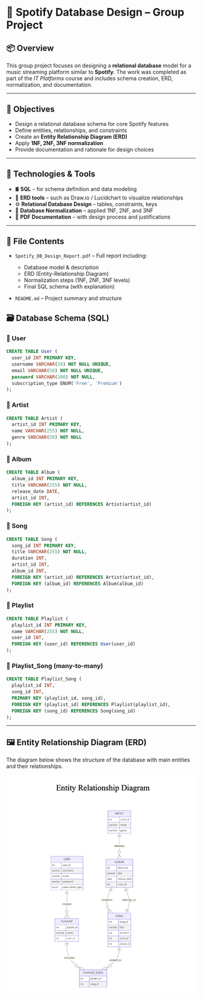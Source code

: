 # 🎵 Spotify Database Design – Group Project

## 📦 Overview
This group project focuses on designing a **relational database** model for a music streaming platform similar to **Spotify**. The work was completed as part of the *IT Platforms* course and includes schema creation, ERD, normalization, and documentation.

---

## 🎯 Objectives

- Design a relational database schema for core Spotify features  
- Define entities, relationships, and constraints  
- Create an **Entity Relationship Diagram (ERD)**  
- Apply **1NF, 2NF, 3NF normalization**  
- Provide documentation and rationale for design choices

---

## 🧰 Technologies & Tools

- 🛢️ **SQL** – for schema definition and data modeling  
- 📐 **ERD tools** – such as Draw.io / Lucidchart to visualize relationships  
- ⚙️ **Relational Database Design** – tables, constraints, keys  
- 🧹 **Database Normalization** – applied 1NF, 2NF, and 3NF  
- 📝 **PDF Documentation** – with design process and justifications

---

## 📂 File Contents

- `Spotify_DB_Design_Report.pdf` – Full report including:
  - Database model & description  
  - ERD (Entity-Relationship Diagram)
  - Normalization steps (1NF, 2NF, 3NF levels) 
  - Final SQL schema (with explanation)  

- `README.md` – Project summary and structure


## 🗃️ Database Schema (SQL)

### 🔹 User
```sql
CREATE TABLE User (
  user_id INT PRIMARY KEY,
  username VARCHAR(20) NOT NULL UNIQUE,
  email VARCHAR(50) NOT NULL UNIQUE,
  password VARCHAR(100) NOT NULL,
  subscription_type ENUM('Free', 'Premium')
);
```
### 🔹 Artist
```sql
CREATE TABLE Artist (
  artist_id INT PRIMARY KEY,
  name VARCHAR(255) NOT NULL,
  genre VARCHAR(50) NOT NULL
);
```

### 🔹 Album
```sql
CREATE TABLE Album (
  album_id INT PRIMARY KEY,
  title VARCHAR(255) NOT NULL,
  release_date DATE,
  artist_id INT,
  FOREIGN KEY (artist_id) REFERENCES Artist(artist_id)
);
```

### 🔹 Song
```sql
CREATE TABLE Song (
  song_id INT PRIMARY KEY,
  title VARCHAR(255) NOT NULL,
  duration INT,
  artist_id INT,
  album_id INT,
  FOREIGN KEY (artist_id) REFERENCES Artist(artist_id),
  FOREIGN KEY (album_id) REFERENCES Album(album_id)
);
```

### 🔹 Playlist
```sql
CREATE TABLE Playlist (
  playlist_id INT PRIMARY KEY,
  name VARCHAR(255) NOT NULL,
  user_id INT,
  FOREIGN KEY (user_id) REFERENCES User(user_id)
);
```

### 🔹 Playlist_Song (many-to-many)
```sql
CREATE TABLE Playlist_Song (
  playlist_id INT,
  song_id INT,
  PRIMARY KEY (playlist_id, song_id),
  FOREIGN KEY (playlist_id) REFERENCES Playlist(playlist_id),
  FOREIGN KEY (song_id) REFERENCES Song(song_id)
);
```

---

## 🖼️ Entity Relationship Diagram (ERD)

The diagram below shows the structure of the database with main entities and their relationships.

![ERD](ERD.png)
